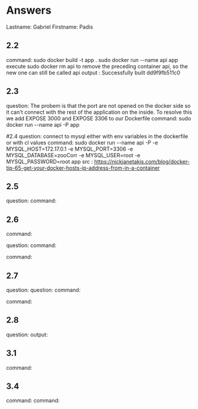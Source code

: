 # Answers

Lastname: Gabriel
Firstname: Padis

## 2.2
command: 
sudo docker build -t app .
sudo docker run --name api app
execute sudo docker rm api to remove the preceding container api, so the new one can still be called api
output : 
Successfully built dd9f9fb511c0

## 2.3
question: The probem is that the port are not opened on the docker side so it can't connect with the rest of the application on the inside. To resolve this we add EXPOSE 3000 and EXPOSE 3306 to our Dockerfile
command: sudo docker run --name api -P app

#2.4
question: connect to mysql either with env variables in the dockerfile or with cl values
command: sudo docker run --name api -P -e MYSQL_HOST=172.17.0.1 -e MYSQL_PORT=3306 -e MYSQL_DATABASE=zooCorr -e MYSQL_USER=root -e MYSQL_PASSWORD=root app
src : https://nickjanetakis.com/blog/docker-tip-65-get-your-docker-hosts-ip-address-from-in-a-container


## 2.5
question:
command:

## 2.6
command:

question:
command:

command:

## 2.7
question:
question:
command:

command:

## 2.8
question:
output:

## 3.1
command:

## 3.4
command:
command:

